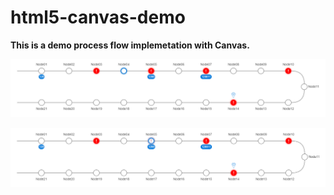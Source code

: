 # html5-canvas-demo

**This is a demo process flow implemetation with Canvas.**


![Nomal node be selected](canvas-flow.PNG "Nomal node be selected")

![Error node be selected](canvas-flow-01.PNG "Error node be selected")
